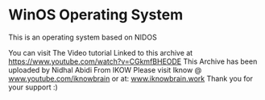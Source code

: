# WinOS Operating System

This is an operating system based on NIDOS

You can visit The Video tutorial Linked to this archive at https://www.youtube.com/watch?v=CGkmfBHEODE
This Archive has been uploaded by Nidhal Abidi From IKOW
Please visit Iknow @ www.youtube.com/iknowbrain
or at:
www.iknowbrain.work
Thank you for your support :)
